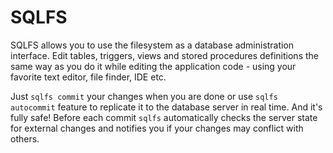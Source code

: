 SQLFS
=====
SQLFS allows you to use the filesystem as a database administration interface.
Edit tables, triggers, views and stored procedures definitions the same way as you do it
while editing the application code - using your favorite text editor, file finder, IDE etc.

Just `sqlfs commit` your changes when you are done or use `sqlfs autocommit` feature to replicate it
to the database server in real time. And it's fully safe! Before each commit `sqlfs` automatically checks
the server state for external changes and notifies you if your changes may conflict with others.
